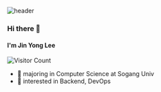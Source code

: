 ![header](https://capsule-render.vercel.app/api?color=gradient&type=waving&height=120&customColorList=3)
### Hi there 👋
#### I'm Jin Yong Lee

![Visitor Count](https://hits.cspc.me/widget/74572141-2466-4450-91c9-8cff7a67cba6/count.svg)

 - 📖  majoring in Computer Science at Sogang Univ
 - 🔭  interested in Backend, DevOps
